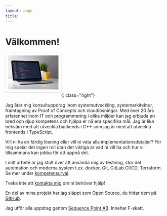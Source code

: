 ```yaml
---
layout: page
title:
---
```


<style>
h1, h2, h3, h4, h5, h6 {
	clear: both;
}

img {
	box-sizing: border-box;
	margin-bottom: 1rem;
	border: 0.5rem solid white;
	box-shadow: 0 1px 3px rgba(0,0,0,0.12), 0 1px 2px rgba(0,0,0,0.24);
}

@media(min-width: 40rem) {
	img {
		max-width: 35%;
	}
	img.left {
		float: left;
		margin-right: 1rem;
	}
	img.right {
		float: right;
		margin-left: 1rem;
	}
}
</style>

<h1>Välkommen!</h1>

![Code in progress](/images/code.jpg){: class="right"}

Jag åtar mig konsultuppdrag inom systemutveckling, systemarkitektur,
framtagning av Proof of Concepts och cloudlösningar. Med över 20 års erfarenhet
inom IT och programmering i olika miljöer kan jag erbjuda en bred och djup
kompetens och hjälpa er nå era specifika mål. Jag är lika bekväm med att
utveckla backends i C++ som jag är med att utveckla frontends i TypeScript.

Vill ni ha en färdig lösning eller vill ni veta alla implementationsdetaljer?
För mig spelar det ingen roll utan det viktiga är vad ni vill ha och hur vi
tillsammans kan jobba för att uppnå det.

I mitt arbete är jag stolt över att använda mig av testning, stor del automation och moderna
system t.ex. docker, Git, GitLab CI/CD, Terraform. Se mer under
[kompetensurval](/om/#kompetensurval).

Tveka inte att [kontakta mig](mailto:per.edin@sequence-point.se) om ni behöver
hjälp!

En del av mina projekt har jag släppt som Open Source, du hittar dem på
[GitHub](https://github.com/sequence-point).

Jag utför alla uppdrag genom [Sequence Point AB](https://sequence-point.se).
Innehar F-skatt.
